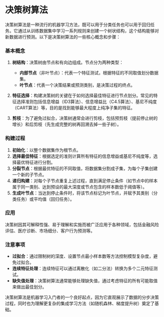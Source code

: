 # 决策树算法

决策树算法是一种流行的机器学习方法，既可以用于分类任务也可以用于回归任务。它通过从训练数据集中学习一系列规则来创建一个树状结构，这个结构能够对新数据进行预测。以下是决策树算法的一些核心概念和步骤：

### 基本概念
1. **树结构**：决策树由节点和有向边组成。节点分为两种类型：
   - **内部节点**（非叶节点）：代表一个特征测试，根据特征的不同取值划分数据集。
   - **叶节点**：代表一个决策结果或预测类别，是决策过程的终点。

2. **特征选择**：构建决策树的关键在于如何选择最佳特征进行节点划分。常见的特征选择准则包括信息增益（ID3算法）、信息增益比（C4.5算法）、基尼不纯度（CART算法）等，目的是找到能够最大程度上纯净子集的特征。

3. **剪枝**：为了避免过拟合，决策树通常会进行剪枝，包括预剪枝（提前停止树的增长）和后剪枝（先生成完整的树再回溯去掉一些子树）。

### 构建过程
1. **初始化**：以整个数据集作为根节点。
2. **选择最佳特征**：根据选定的准则计算所有特征的信息增益或基尼不纯度等，选择最优特征进行分割。
3. **分裂节点**：根据最优特征的不同取值，将数据集分割成子集，为每个子集创建一个新的子节点。
4. **递归构建**：对每个子节点重复上述过程，直到满足停止条件（如节点中的样本属于同一类别、达到预设的最大深度或节点包含的样本数低于阈值等）。
5. **生成叶节点**：当达到停止条件时，将该节点标记为叶节点，并赋予其类别（分类任务）或平均值（回归任务）。

### 应用
决策树因其可解释性强、易于理解和实施而被广泛应用于各种领域，包括金融风险评估、医疗诊断、市场细分、客户行为预测等。

### 注意事项
- **过拟合**：通过限制树的深度、设置节点最小样本数等方法控制模型复杂度，避免过拟合。
- **连续特征处理**：连续特征可以通过离散化（如二分法）转换为多个二元特征测试。
- **缺失值处理**：决策树算法通常能够处理缺失值，通过考虑特征的所有可能取值来做出最佳划分。

决策树算法是机器学习入门者的一个良好起点，因为它直观展示了数据的分步决策过程，同时也为理解更复杂的集成学习方法（如随机森林、梯度提升树）奠定了基础。
